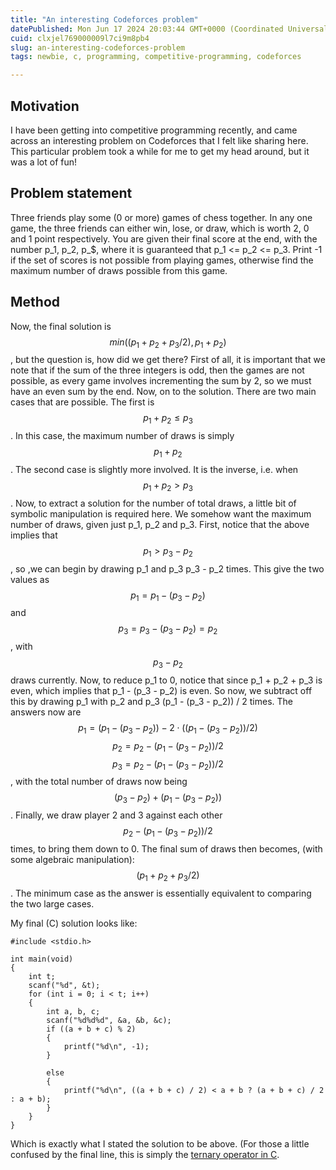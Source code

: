 ```yaml
---
title: "An interesting Codeforces problem"
datePublished: Mon Jun 17 2024 20:03:44 GMT+0000 (Coordinated Universal Time)
cuid: clxjel769000009l7ci9m8pb4
slug: an-interesting-codeforces-problem
tags: newbie, c, programming, competitive-programming, codeforces

---
```


## Motivation
I have been getting into competitive programming recently, and came across an interesting problem on Codeforces that I felt like sharing here. This particular problem took a while for me to get my head around, but it was a lot of fun!

## Problem statement
Three friends play some (0 or more) games of chess together. In any one game, the three friends can either win, lose, or draw, which is worth 2, 0 and 1 point respectively. You are given their final score at the end, with the number p_1, p_2, p_$, where it is guaranteed that p_1 <= p_2 <= p_3. Print -1 if the set of scores is not possible from playing games, otherwise find the maximum number of draws possible from this game.

## Method
Now, the final solution is $$min((p_1 + p_2 + p_3 / 2), p_1 + p_2)$$, but the question is, how did we get there? First of all, it is important that we note that if the sum of the three integers is odd, then the games are not possible, as every game involves incrementing the sum by 2, so we must have an even sum by the end. Now, on to the solution. There are two main cases that are possible. The first is $$p_1 + p_2 \leq p_3$$. In this case, the maximum number of draws is simply $$p_1 + p_2$$. The second case is slightly more involved. It is the inverse, i.e. when $$p_1 + p_2 > p_3$$. Now, to extract a solution for the number of total draws, a little bit of symbolic manipulation is required here. We somehow want the maximum number of draws, given just p_1, p_2 and p_3. First, notice that the above implies that $$p_1 > p_3 - p_2$$, so ,we can begin by drawing p_1 and p_3 p_3 - p_2 times. This give the two values as $$p_1 = p_1 - (p_3 - p_2)$$ and $$p_3 = p_3 - (p_3 - p_2) = p_2$$, with $$p_3 - p_2$$ draws currently. Now, to reduce p_1 to 0, notice that since p_1 + p_2 + p_3 is even, which implies that p_1 - (p_3 - p_2) is even. So now, we subtract off this by drawing p_1 with p_2 and p_3 (p_1 - (p_3 - p_2)) / 2 times. The answers now are $$p_1 = (p_1 - (p_3 - p_2)) - 2 \cdot ((p_1 - (p_3 - p_2)) / 2)$$ $$p_2 = p_2 - (p_1 - (p_3 - p_2)) / 2$$ $$p_3 = p_2 - (p_1 - (p_3 - p_2)) / 2$$, with the total number of draws now being $$(p_3 - p_2) + (p_1 - (p_3 - p_2))$$. Finally, we draw player 2 and 3 against each other $$p_2 - (p_1 - (p_3 - p_2)) / 2$$ times, to bring them down to 0. The final sum of draws then becomes, (with some algebraic manipulation): $$(p_1 + p_2 + p_3 / 2)$$. The minimum case as the answer is essentially equivalent to comparing the two large cases.

My final (C) solution looks like:
```
#include <stdio.h>

int main(void)
{
    int t;
    scanf("%d", &t);
    for (int i = 0; i < t; i++)
    {
        int a, b, c;
        scanf("%d%d%d", &a, &b, &c);
        if ((a + b + c) % 2)
        {
            printf("%d\n", -1);
        }

        else
        {
            printf("%d\n", ((a + b + c) / 2) < a + b ? (a + b + c) / 2 : a + b);
        }
    }
}
```

Which is exactly what I stated the solution to be above. (For those a little confused by the final line, this is simply the [ternary operator in C](https://www.freecodecamp.org/news/c-ternary-operator/).